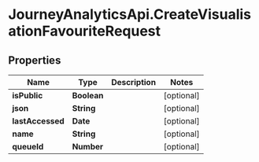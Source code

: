 # JourneyAnalyticsApi.CreateVisualisationFavouriteRequest

## Properties

Name | Type | Description | Notes
------------ | ------------- | ------------- | -------------
**isPublic** | **Boolean** |  | [optional] 
**json** | **String** |  | [optional] 
**lastAccessed** | **Date** |  | [optional] 
**name** | **String** |  | [optional] 
**queueId** | **Number** |  | [optional] 



